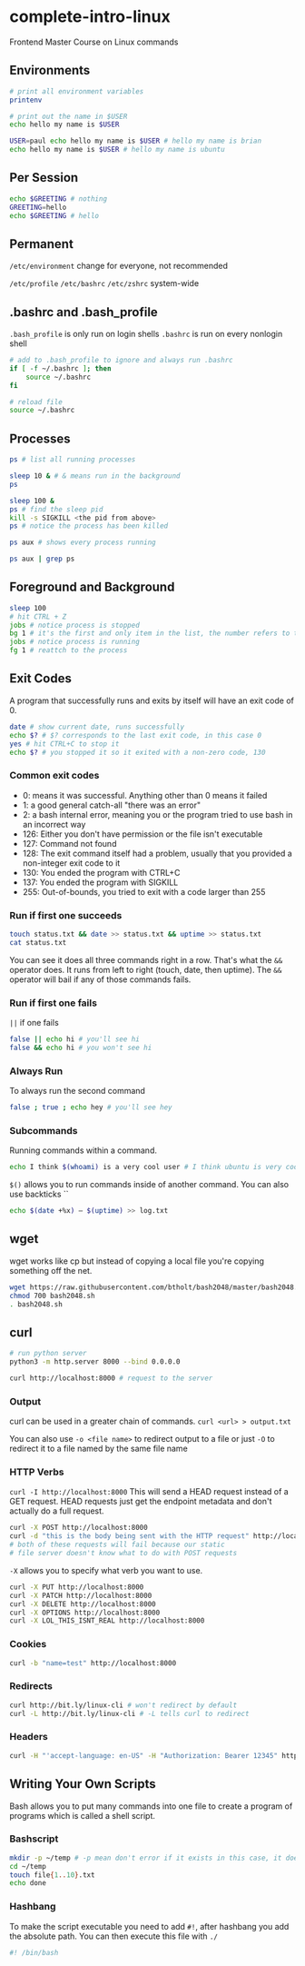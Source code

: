 # complete-intro-linux

Frontend Master Course on Linux commands

## Environments

```bash
# print all environment variables
printenv

# print out the name in $USER
echo hello my name is $USER

USER=paul echo hello my name is $USER # hello my name is brian
echo hello my name is $USER # hello my name is ubuntu
```

## Per Session

```bash
echo $GREETING # nothing
GREETING=hello
echo $GREETING # hello
```

## Permanent

`/etc/environment` change for everyone, not recommended

`/etc/profile` `/etc/bashrc` `/etc/zshrc` system-wide

## .bashrc and .bash_profile

`.bash_profile` is only run on login shells
`.bashrc` is run on every nonlogin shell

```bash
# add to .bash_profile to ignore and always run .bashrc
if [ -f ~/.bashrc ]; then
    source ~/.bashrc
fi
```

```bash
# reload file
source ~/.bashrc
```

## Processes

```bash
ps # list all running processes

sleep 10 & # & means run in the background
ps

sleep 100 &
ps # find the sleep pid
kill -s SIGKILL <the pid from above>
ps # notice the process has been killed

ps aux # shows every process running

ps aux | grep ps
```

## Foreground and Background

```bash
sleep 100
# hit CTRL + Z
jobs # notice process is stopped
bg 1 # it's the first and only item in the list, the number refers to that
jobs # notice process is running
fg 1 # reattch to the process
```

## Exit Codes

A program that successfully runs and exits by itself will have an exit code of 0.

```bash
date # show current date, runs successfully
echo $? # $? corresponds to the last exit code, in this case 0
yes # hit CTRL+C to stop it
echo $? # you stopped it so it exited with a non-zero code, 130
```

### Common exit codes

- 0: means it was successful. Anything other than 0 means it failed
- 1: a good general catch-all "there was an error"
- 2: a bash internal error, meaning you or the program tried to use bash in an incorrect way
- 126: Either you don't have permission or the file isn't executable
- 127: Command not found
- 128: The exit command itself had a problem, usually that you provided a non-integer exit code to it
- 130: You ended the program with CTRL+C
- 137: You ended the program with SIGKILL
- 255: Out-of-bounds, you tried to exit with a code larger than 255

### Run if first one succeeds

```bash
touch status.txt && date >> status.txt && uptime >> status.txt
cat status.txt
```

You can see it does all three commands right in a row. That's what the `&&` operator does. It runs from left to right (touch, date, then uptime). The `&&` operator will bail if any of those commands fails.

### Run if first one fails

`||` if one fails

```bash
false || echo hi # you'll see hi
false && echo hi # you won't see hi
```

### Always Run

To always run the second command

```bash
false ; true ; echo hey # you'll see hey
```

### Subcommands

Running commands within a command.

```bash
echo I think $(whoami) is a very cool user # I think ubuntu is very cool
```

`$()` allows you to run commands inside of another command. You can also use backticks ``

```bash
echo $(date +%x) – $(uptime) >> log.txt
```

## wget

wget works like cp but instead of copying a local file you're copying something off the net.

```bash
wget https://raw.githubusercontent.com/btholt/bash2048/master/bash2048.sh
chmod 700 bash2048.sh
. bash2048.sh
```

## curl

```bash
# run python server
python3 -m http.server 8000 --bind 0.0.0.0 

curl http://localhost:8000 # request to the server
```

### Output

curl can be used in a greater chain of commands.
`curl <url> > output.txt`

You can also use `-o <file name>` to redirect output to a file or just `-O` to redirect it to a file named by the same file name

### HTTP Verbs

`curl -I http://localhost:8000`
This will send a HEAD request instead of a GET request. HEAD requests just get the endpoint metadata and don't actually do a full request.

```bash
curl -X POST http://localhost:8000
curl -d "this is the body being sent with the HTTP request" http://localhost:8000
# both of these requests will fail because our static
# file server doesn't know what to do with POST requests
```

`-X` allows you to specify what verb you want to use.

```bash
curl -X PUT http://localhost:8000
curl -X PATCH http://localhost:8000
curl -X DELETE http://localhost:8000
curl -X OPTIONS http://localhost:8000
curl -X LOL_THIS_ISNT_REAL http://localhost:8000
```

### Cookies

```bash
curl -b "name=test" http://localhost:8000
```

### Redirects

```bash
curl http://bit.ly/linux-cli # won't redirect by default
curl -L http://bit.ly/linux-cli # -L tells curl to redirect
```

### Headers

```bash
curl -H "'accept-language: en-US" -H "Authorization: Bearer 12345" http://localhost:8000 # multiple headers
```

## Writing Your Own Scripts

 Bash allows you to put many commands into one file to create a program of programs which is called a shell script.

### Bashscript

```bash
mkdir -p ~/temp # -p mean don't error if it exists in this case, it does other things too
cd ~/temp
touch file{1..10}.txt
echo done
```

### Hashbang

To make the script executable you need to add `#!`, after hashbang you add the absolute path.
You can then execute this file with `./`

```bash
#! /bin/bash
```
